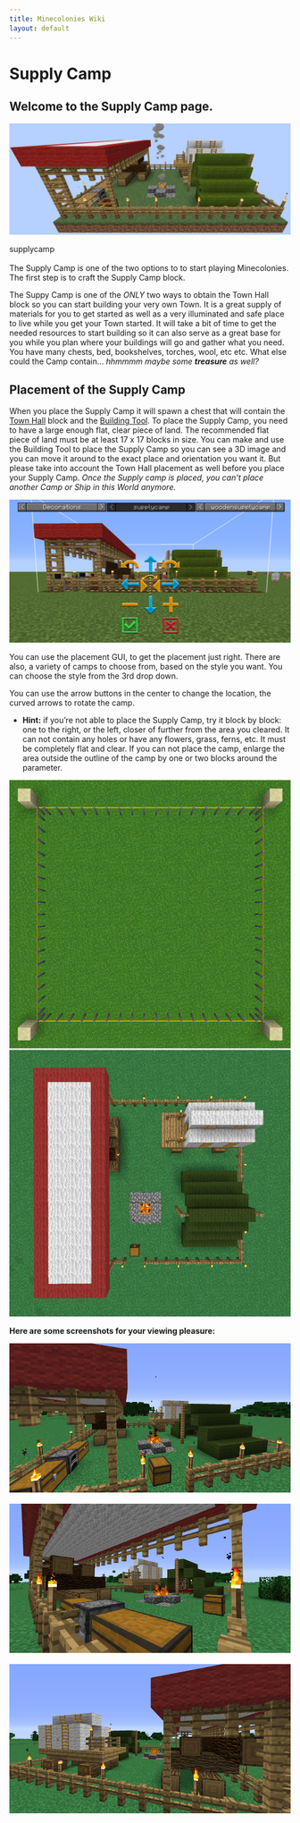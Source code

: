 ```yaml
---
title: Minecolonies Wiki
layout: default
---
```

# Supply Camp

## Welcome to the Supply Camp page. 

<p style="text-align:center;"><img src="../../assets/images/items/supplycamp.png" alt="Supply Camp"></p>


<div class="infobox box text-center">
    <recipe>supplycamp</recipe>
</div>
<br>
The Supply Camp is one of the two options to to start playing Minecolonies. The first step is to craft the Supply Camp block. 

The Suppy Camp is one of the *ONLY* two ways to obtain the Town Hall block so you can start building your very own Town. It is a great supply of materials for you to get started as well as a very illuminated and safe place to live while you get your Town started. It will take a bit of time to get the needed resources to start building so it can also serve as a great base for you while you plan where your buildings will go and gather what you need. You have many chests, bed, bookshelves, torches, wool, etc etc. What else could the Camp contain... _hhmmmm maybe some **treasure** as well?_
<br>
## Placement of the Supply Camp

When you place the Supply Camp it will spawn a chest that will contain the [Town Hall](../buildings/townhall) block and the [Building Tool](../items/buildingtool). To place the Supply Camp, you need to have a large enough flat, clear piece of land. The recommended flat piece of land must be at least 17 x 17 blocks in size. You can make and use the Building Tool to place the Supply Camp so you can see a 3D image and you can move it around to the exact place and orientation you want it. But please take into account the Town Hall placement as well before you place your Supply Camp. *Once the Supply camp is placed, you can't place another Camp or Ship in this World anymore.*

<p style="text-align:center;"><img src="../../assets/images/gui/campgui.png" alt="Supply Camp GUI">
    
You can use the placement GUI, to get the placement just right. There are also, a variety of camps to choose from, based on the style you want. You can choose the style from the 3rd drop down. 

You can use the arrow buttons in the center to change the location, the curved arrows to rotate the camp. 
    
- **Hint:** if you’re not able to place the Supply Camp, try it block by block: one to the right, or the left, closer of further from the area you cleared. It can not contain any holes or have any flowers, grass, ferns, etc. It must be completely flat and clear. If you can not place the camp, enlarge the area outside the outline of the camp by one or two blocks around the parameter. 

<p style="text-align:center;"><img src="../../assets/images/items/camp2.png" alt="Supply Camp Area">       <img src="../../assets/images/items/camp1.png" alt="Supply Camp Top"></p>

**Here are some screenshots for your viewing pleasure:**

<p style="text-align:center;"><img src="../../assets/images/items/camp4.png" alt="Supply Camp"><br><br>
<img src="../../assets/images/items/camp5.png" alt="Supply Camp"><br><br>
<img src="../../assets/images/items/camp6.png" alt="Supply Camp"><br>
